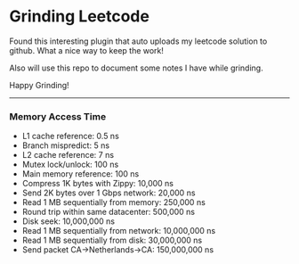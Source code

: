 # Grinding Leetcode

Found this interesting plugin that auto uploads my leetcode solution to github. What a nice way to keep the work!

Also will use this repo to document some notes I have while grinding.

Happy Grinding!

---
### Memory Access Time
- L1 cache reference:                          0.5 ns
- Branch mispredict:                             5 ns
- L2 cache reference:                            7 ns
- Mutex lock/unlock:                           100 ns
- Main memory reference:                       100 ns
- Compress 1K bytes with Zippy:             10,000 ns
- Send 2K bytes over 1 Gbps network:        20,000 ns
- Read 1 MB sequentially from memory:      250,000 ns
- Round trip within same datacenter:       500,000 ns
- Disk seek:                            10,000,000 ns
- Read 1 MB sequentially from network:  10,000,000 ns
- Read 1 MB sequentially from disk:     30,000,000 ns
- Send packet CA->Netherlands->CA:     150,000,000 ns


